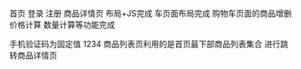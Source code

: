 
首页 登录 注册 商品详情页 布局+JS完成  车页面布局完成
购物车页面的商品增删 价格计算 数量计算等功能完成

手机验证码为固定值   1234
商品列表页利用的是首页最下部商品列表集合  进行跳转商品详情页
